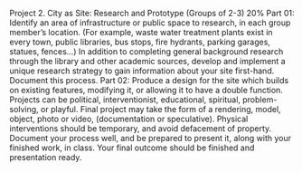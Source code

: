 Project 2. City as Site: Research and Prototype (Groups of 2-3) 20%
Part 01: 
Identify an area of infrastructure or public space to research, in each group member’s location. (For example, waste water treatment plants exist in every town, public libraries, bus stops, fire hydrants, parking garages, statues, fences…) In addition to completing general background research through the library and other academic sources, develop and implement a unique research strategy to gain information about your site first-hand. Document this process.
Part 02: Produce a design for the site which builds on existing features, modifying it, or allowing it to have a double function. Projects can be political, interventionist, educational, spiritual, problem-solving, or playful. Final project may take the form of a rendering, model, object, photo or video, (documentation or speculative). Physical interventions should be temporary, and avoid defacement of property. Document your process well, and be prepared to present it, along with your finished work, in class. Your final outcome should be finished and presentation ready.  
